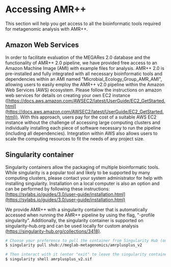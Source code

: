 # Accessing AMR++

This section will help you get access to all the bioinformatic tools required for metagenomic analysis with AMR++.

## Amazon Web Services

In order to facilitate evaluation of the MEGARes 2.0 database and the functionality of AMR++ 2.0 pipeline, we have provided free access to an Amazon Machine Image (AMI) with example files for analysis. AMR++ 2.0 is pre-installed and fully integrated with all necessary bioinformatic tools and dependencies within an AMI named "Microbial_Ecology_Group_AMR_AMI", allowing users to easily employ the AMR++ v2.0 pipeline within the Amazon Web Services (AWS) ecosystem. Please follow the instructions on amazon web services for details on creating your own EC2 instance ([https://docs.aws.amazon.com/AWSEC2/latest/UserGuide/EC2_GetStarted.html](https://docs.aws.amazon.com/AWSEC2/latest/UserGuide/EC2_GetStarted.html)). With this approach, users pay for the cost of a suitable AWS EC2 instance without the challenge of accessing large computing clusters and individually installing each piece of software necessary to run the pipeline (including all dependencies). Integration within AWS also allows users to scale the computing resources to fit the needs of any project size.

## Singularity container

Singularity containers allow the packaging of multiple bioinformatic tools. While singularity is a popular tool and likely to be supported by many computing clusters, please contact your system administrator for help with installing singularity. Installation on a local computer is also an option and can be performed by following these instructions: [https://sylabs.io/guides/3.0/user-guide/installation.html](https://sylabs.io/guides/3.0/user-guide/installation.html)

We provide AMR++ with a singularity container that is automatically accessed when running the AMR++ pipeline by using the flag, "-profile singularity". Additionally, the singularity container is supported on singularity-hub.org and can be used locally for custom analysis [(https://singularity-hub.org/collections/3418)]((https://singularity-hub.org/collections/3418)).

```bash
# Choose your preference to pull the container from Singularity Hub (once)
$ singularity pull shub://meglab-metagenomics/amrplusplus_v2

# Then interact with it (enter "exit" to leave the singularity container):
$ singularity shell amrplusplus_v2.sif
```